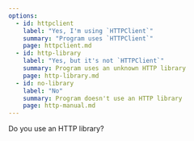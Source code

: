 ```yaml
---
options:
  - id: httpclient
    label: "Yes, I'm using `HTTPClient`"
    summary: "Program uses `HTTPClient`"
    page: httpclient.md
  - id: http-library
    label: "Yes, but it's not `HTTPClient`"
    summary: Program uses an unknown HTTP library
    page: http-library.md
  - id: no-library
    label: "No"
    summary: Program doesn't use an HTTP library
    page: http-manual.md
---
```


Do you use an HTTP library?